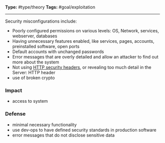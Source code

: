 **Type:** #type/theory
**Tags:**  #goal/exploitation 

---

Security misconfigurations include:

-   Poorly configured permissions on various levels: OS, Network, services, webserver, databases
-   Having unnecessary features enabled, like services, pages, accounts, preinstalled software, open ports
-   Default accounts with unchanged passwords
-   Error messages that are overly detailed and allow an attacker to find out more about the system
-   Not using [HTTP security headers](https://owasp.org/www-project-secure-headers/), or revealing too much detail in the Server: HTTP header
- use of broken crypto

### Impact
- access to system
### Defense
- minimal necessary functionality
- use dev-ops to have defined security standards in production software
- error messages that do not disclose sensitive data